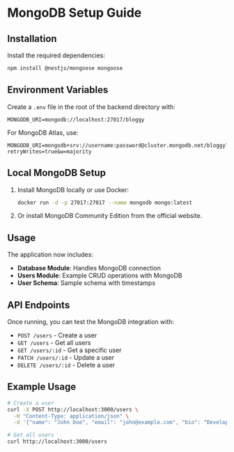 # MongoDB Setup Guide

## Installation

Install the required dependencies:

```bash
npm install @nestjs/mongoose mongoose
```

## Environment Variables

Create a `.env` file in the root of the backend directory with:

```
MONGODB_URI=mongodb://localhost:27017/bloggy
```

For MongoDB Atlas, use:

```
MONGODB_URI=mongodb+srv://username:password@cluster.mongodb.net/bloggy?retryWrites=true&w=majority
```

## Local MongoDB Setup

1. Install MongoDB locally or use Docker:

   ```bash
   docker run -d -p 27017:27017 --name mongodb mongo:latest
   ```

2. Or install MongoDB Community Edition from the official website.

## Usage

The application now includes:

- **Database Module**: Handles MongoDB connection
- **Users Module**: Example CRUD operations with MongoDB
- **User Schema**: Sample schema with timestamps

## API Endpoints

Once running, you can test the MongoDB integration with:

- `POST /users` - Create a user
- `GET /users` - Get all users
- `GET /users/:id` - Get a specific user
- `PATCH /users/:id` - Update a user
- `DELETE /users/:id` - Delete a user

## Example Usage

```bash
# Create a user
curl -X POST http://localhost:3000/users \
  -H "Content-Type: application/json" \
  -d '{"name": "John Doe", "email": "john@example.com", "bio": "Developer"}'

# Get all users
curl http://localhost:3000/users
```
